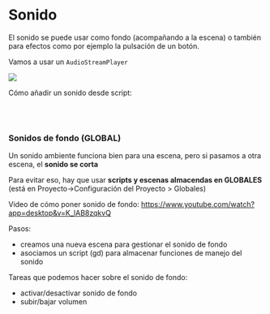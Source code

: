 # Sonido 

El sonido se puede usar como fondo (acompañando a la escena) o también para efectos como por ejemplo la pulsación de un botón. 


Vamos a usar un ``AudioStreamPlayer``

![](https://docs.godotengine.org/en/4.3/_images/audio_stream_player.webp)


Cómo añadir un sonido desde script: 





<br>
<br>

### Sonidos de fondo (GLOBAL)

Un sonido ambiente funciona bien para una escena, pero si pasamos a otra escena, el **sonido se corta**

Para evitar eso, hay que usar **scripts y escenas almacendas en GLOBALES** (está en Proyecto->Configuración del Proyecto > Globales)

Video de cómo poner sonido de fondo: https://www.youtube.com/watch?app=desktop&v=K_lAB8zqkvQ

Pasos:
  * creamos una nueva escena para gestionar el sonido de fondo
  * asociamos un script (gd) para almacenar funciones de manejo del sonido 





Tareas que podemos hacer sobre el sonido de fondo: 

* activar/desactivar sonido de fondo
* subir/bajar volumen




